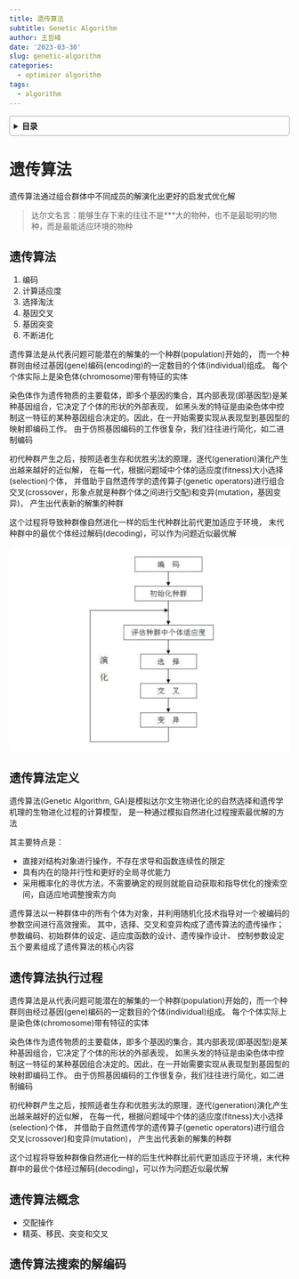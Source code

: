 ```yaml
---
title: 遗传算法
subtitle: Genetic Algorithm
author: 王哲峰
date: '2023-03-30'
slug: genetic-algorithm
categories:
  - optimizer algorithm
tags:
  - algorithm
---
```


<style>
details {
    border: 1px solid #aaa;
    border-radius: 4px;
    padding: .5em .5em 0;
}
summary {
    font-weight: bold;
    margin: -.5em -.5em 0;
    padding: .5em;
}
details[open] {
    padding: .5em;
}
details[open] summary {
    border-bottom: 1px solid #aaa;
    margin-bottom: .5em;
}
img {
    pointer-events: none;
}
</style>

<details><summary>目录</summary><p>

- [遗传算法](#遗传算法)
  - [遗传算法](#遗传算法-1)
  - [遗传算法定义](#遗传算法定义)
  - [遗传算法执行过程](#遗传算法执行过程)
  - [遗传算法概念](#遗传算法概念)
  - [遗传算法搜索的解编码](#遗传算法搜索的解编码)
</p></details><p></p>

# 遗传算法

遗传算法通过组合群体中不同成员的解演化出更好的启发式优化解

> 达尔文名言：能够生存下来的往往不是***大的物种，也不是最聪明的物种，而是最能适应环境的物种

## 遗传算法

1. 编码
2. 计算适应度
3. 选择淘汰
4. 基因交叉
5. 基因突变
6. 不断进化

遗传算法是从代表问题可能潜在的解集的一个种群(population)开始的，
而一个种群则由经过基因(gene)编码(encoding)的一定数目的个体(individual)组成。
每个个体实际上是染色体(chromosome)带有特征的实体

染色体作为遗传物质的主要载体，即多个基因的集合，其内部表现(即基因型)是某种基因组合，它决定了个体的形状的外部表现，
如黑头发的特征是由染色体中控制这一特征的某种基因组合决定的。因此，在一开始需要实现从表现型到基因型的映射即编码工作。
由于仿照基因编码的工作很复杂，我们往往进行简化，如二进制编码

初代种群产生之后，按照适者生存和优胜劣汰的原理，逐代(generation)演化产生出越来越好的近似解，
在每一代，根据问题域中个体的适应度(fitness)大小选择(selection)个体，
并借助于自然遗传学的遗传算子(genetic operators)进行组合交叉(crossover，形象点就是种群个体之间进行交配)和变异(mutation，基因变异)，
产生出代表新的解集的种群

这个过程将导致种群像自然进化一样的后生代种群比前代更加适应于环境，
末代种群中的最优个体经过解码(decoding)，可以作为问题近似最优解

![img](images/main.png)






## 遗传算法定义

遗传算法(Genetic Algorithm, GA)是模拟达尔文生物进化论的自然选择和遗传学机理的生物进化过程的计算模型，
是一种通过模拟自然进化过程搜索最优解的方法

其主要特点是：

* 直接对结构对象进行操作，不存在求导和函数连续性的限定
* 具有内在的隐并行性和更好的全局寻优能力
* 采用概率化的寻优方法，不需要确定的规则就能自动获取和指导优化的搜索空间，自适应地调整搜索方向

遗传算法以一种群体中的所有个体为对象，并利用随机化技术指导对一个被编码的参数空间进行高效搜索。
其中，选择、交叉和变异构成了遗传算法的遗传操作；参数编码、初始群体的设定、适应度函数的设计、遗传操作设计、
控制参数设定五个要素组成了遗传算法的核心内容

## 遗传算法执行过程

遗传算法是从代表问题可能潜在的解集的一个种群(population)开始的，而一个种群则由经过基因(gene)编码的一定数目的个体(individual)组成。
每个个体实际上是染色体(chromosome)带有特征的实体

染色体作为遗传物质的主要载体，即多个基因的集合，其内部表现(即基因型)是某种基因组合，它决定了个体的形状的外部表现，
如黑头发的特征是由染色体中控制这一特征的某种基因组合决定的。因此，在一开始需要实现从表现型到基因型的映射即编码工作。
由于仿照基因编码的工作很复杂，我们往往进行简化，如二进制编码

初代种群产生之后，按照适者生存和优胜劣汰的原理，逐代(generation)演化产生出越来越好的近似解，
在每一代，根据问题域中个体的适应度(fitness)大小选择(selection)个体，
并借助于自然遗传学的遗传算子(genetic operators)进行组合交叉(crossover)和变异(mutation)，
产生出代表新的解集的种群

这个过程将导致种群像自然进化一样的后生代种群比前代更加适应于环境，末代种群中的最优个体经过解码(decoding)，可以作为问题近似最优解

## 遗传算法概念 

* 交配操作
* 精英、移民、突变和交叉


## 遗传算法搜索的解编码